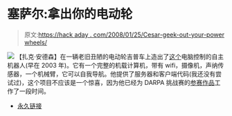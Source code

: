 # 塞萨尔:拿出你的电动轮

> 原文:[https://hack aday . com/2008/01/25/Cesar-geek-out-your-power wheels/](https://hackaday.com/2008/01/25/cesar-geek-out-your-powerwheels/)

![](../Images/aebab65ffcef925a5e50a0be2f91f4ac.png)
【扎克·安德森】在一辆老旧丑陋的电动轮吉普车上造出了[这个](http://beverlyunderground.org/cesartherobot/home.htm)电脑控制的自主机器人(早在 2003 年)。它有一个完整的机载计算机，带有 wifi，摄像机，声纳传感器，一个机械臂，它可以自我导航。他提供了服务器和客户端代码(我还没有尝试过)，这个项目不应该是一个惊喜，因为他已经为 DARPA 挑战赛的[参赛作品](http://web.mit.edu/zacka/www/grandchallenge.html)工作了一段时间。

*   [永久链接](http://beverlyunderground.org/cesartherobot/home.htm)